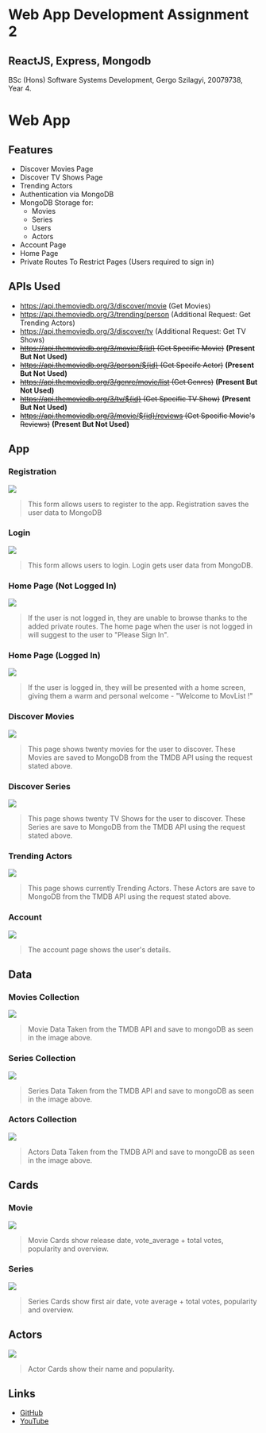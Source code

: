 # Web App Development Assignment 2 
## ReactJS, Express, Mongodb
BSc (Hons) Software Systems Development,
Gergo Szilagyi,
20079738,
Year 4.

# Web App
## Features
-	Discover Movies Page
-	Discover TV Shows Page
-	Trending Actors
-   Authentication via MongoDB
-   MongoDB Storage for:
    - Movies
    - Series
    - Users
    - Actors
- Account Page
- Home Page
- Private Routes To Restrict Pages (Users required to sign in)

## APIs Used
- https://api.themoviedb.org/3/discover/movie (Get Movies)
- https://api.themoviedb.org/3/trending/person (Additional Request: Get Trending Actors)
- https://api.themoviedb.org/3/discover/tv (Additional Request: Get TV Shows) 
- ~~https://api.themoviedb.org/3/movie/${id} (Get Specific Movie)~~ **(Present But Not Used)**
- ~~https://api.themoviedb.org/3/person/${id} (Get Specifc Actor)~~ **(Present But Not Used)**
- ~~https://api.themoviedb.org/3/genre/movie/list (Get Genres)~~ **(Present But Not Used)**
- ~~https://api.themoviedb.org/3/tv/${id} (Get Specific TV Show)~~ **(Present But Not Used)**
- ~~https://api.themoviedb.org/3/movie/${id}/reviews (Get Specific Movie's Reviews)~~ **(Present But Not Used)**

## App
### Registration
![](https://res.cloudinary.com/dkdptqakb/image/upload/v1610665125/WAD%202/sc2-register.png)
>This form allows users to register to the app. Registration saves the user data to MongoDB

### Login
![](https://res.cloudinary.com/dkdptqakb/image/upload/v1610665126/WAD%202/sc3-login.png)
>This form allows users to login. Login gets user data from MongoDB.

### Home Page (Not Logged In)
![](https://res.cloudinary.com/dkdptqakb/image/upload/v1610665124/WAD%202/sc1-homepage_notsignedin.png)
>If the user is not logged in, they are unable to browse thanks to the added private routes. The home page when the user is not logged in will suggest to the user to "Please Sign In".

### Home Page (Logged In)
![](https://res.cloudinary.com/dkdptqakb/image/upload/v1610665127/WAD%202/sc4-homepage_loggedin.png)
>If the user is logged in, they will be presented with a home screen, giving them a warm and personal welcome - "Welcome to MovList <name>!"

### Discover Movies
![](https://res.cloudinary.com/dkdptqakb/image/upload/v1610665130/WAD%202/sc5-discovermovies.png)
>This page shows twenty movies for the user to discover. These Movies are saved to MongoDB from the TMDB API using the request stated above.

### Discover Series
![](https://res.cloudinary.com/dkdptqakb/image/upload/v1610665131/WAD%202/sc6-discoverseries.png)
>This page shows twenty TV Shows for the user to discover. These Series are save to MongoDB from the TMDB API using the request stated above.

### Trending Actors
![](https://res.cloudinary.com/dkdptqakb/image/upload/v1610665133/WAD%202/sc7-discoveractors.png)
>This page shows currently Trending Actors. These Actors are save to MongoDB from the TMDB API using the request stated above.

### Account
![](https://res.cloudinary.com/dkdptqakb/image/upload/v1610665132/WAD%202/sc8-account.png)
>The account page shows the user's details.

## Data
### Movies Collection
![](https://res.cloudinary.com/dkdptqakb/image/upload/v1610665134/WAD%202/sc10-moviesdb.png)
>Movie Data Taken from the TMDB API and save to mongoDB as seen in the image above.

### Series Collection
![](https://res.cloudinary.com/dkdptqakb/image/upload/v1610665135/WAD%202/sc11-seriesdb.png)
>Series Data Taken from the TMDB API and save to mongoDB as seen in the image above.

### Actors Collection
![](https://res.cloudinary.com/dkdptqakb/image/upload/v1610665133/WAD%202/sc9-actorsdb.png)
>Actors Data Taken from the TMDB API and save to mongoDB as seen in the image above.

## Cards
### Movie 
![](https://res.cloudinary.com/dkdptqakb/image/upload/v1610667590/WAD%202/sc13-discovermovies.png)
>Movie Cards show release date, vote_average + total votes, popularity and overview.

### Series
![](https://res.cloudinary.com/dkdptqakb/image/upload/v1610667591/WAD%202/sc14-discoverseries.png)
>Series Cards show first air date, vote average + total votes, popularity and overview.

## Actors
![](https://res.cloudinary.com/dkdptqakb/image/upload/v1610667589/WAD%202/sc15-discoveractors.png)
>Actor Cards show their name and popularity.

## Links
- [GitHub](https://github.com/GergSzla/wad2-moviesApp2)
- [YouTube](https://www.youtube.com/watch?v=SqgKMdk9kHQ)

